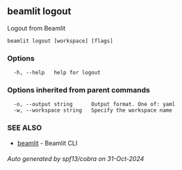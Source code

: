 ## beamlit logout

Logout from Beamlit

```
beamlit logout [workspace] [flags]
```

### Options

```
  -h, --help   help for logout
```

### Options inherited from parent commands

```
  -o, --output string      Output format. One of: yaml
  -w, --workspace string   Specify the workspace name
```

### SEE ALSO

* [beamlit](beamlit.md)	 - Beamlit CLI

###### Auto generated by spf13/cobra on 31-Oct-2024
